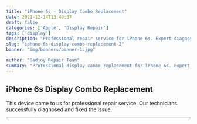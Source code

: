 ```yaml
---
title: "iPhone 6s - Display Combo Replacement"
date: 2021-12-14T13:40:37
draft: false
categories: ['Apple', 'Display Repair']
tags: ['display']
description: "Professional repair service for iPhone 6s. Expert diagnosis and quality repairs in Bangalore."
slug: "iphone-6s-display-combo-replacement-2"
banner: "img/banners/banner-1.jpg"

author: "Gadjoy Repair Team"
summary: "Professional display combo replacement for iPhone 6s. Expert technicians, quality parts, warranty included."
---
```


## iPhone 6s Display Combo Replacement

This device came to us for professional repair service. Our technicians successfully diagnosed and fixed the issue.

---